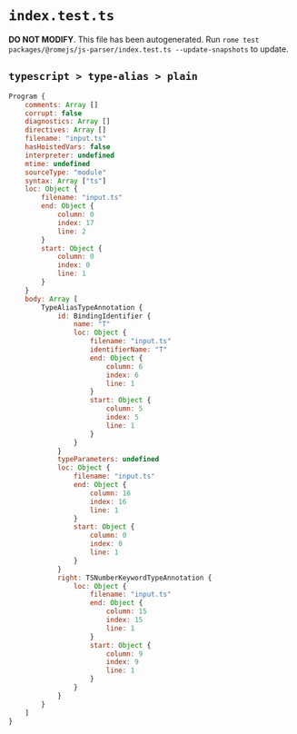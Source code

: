 # `index.test.ts`

**DO NOT MODIFY**. This file has been autogenerated. Run `rome test packages/@romejs/js-parser/index.test.ts --update-snapshots` to update.

## `typescript > type-alias > plain`

```javascript
Program {
	comments: Array []
	corrupt: false
	diagnostics: Array []
	directives: Array []
	filename: "input.ts"
	hasHoistedVars: false
	interpreter: undefined
	mtime: undefined
	sourceType: "module"
	syntax: Array ["ts"]
	loc: Object {
		filename: "input.ts"
		end: Object {
			column: 0
			index: 17
			line: 2
		}
		start: Object {
			column: 0
			index: 0
			line: 1
		}
	}
	body: Array [
		TypeAliasTypeAnnotation {
			id: BindingIdentifier {
				name: "T"
				loc: Object {
					filename: "input.ts"
					identifierName: "T"
					end: Object {
						column: 6
						index: 6
						line: 1
					}
					start: Object {
						column: 5
						index: 5
						line: 1
					}
				}
			}
			typeParameters: undefined
			loc: Object {
				filename: "input.ts"
				end: Object {
					column: 16
					index: 16
					line: 1
				}
				start: Object {
					column: 0
					index: 0
					line: 1
				}
			}
			right: TSNumberKeywordTypeAnnotation {
				loc: Object {
					filename: "input.ts"
					end: Object {
						column: 15
						index: 15
						line: 1
					}
					start: Object {
						column: 9
						index: 9
						line: 1
					}
				}
			}
		}
	]
}
```
